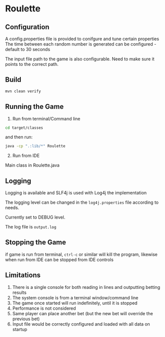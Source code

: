 # Roulette

## Configuration

A config.properties file is provided to conifgure and tune certain properties
The time between each random number is generated can be configured - default to 30 seconds

The input file path to the game is also configurable. Need to make sure it points to the correct path.

## Build

```bash
mvn clean verify
```


## Running the Game

1) Run from terminal/Command line

```bash
cd target/classes
```

and then run:

```bash
java -cp ".:lib/*" Roulette
```

2) Run from IDE

Main class in Roulette.java

## Logging

Logging is available and SLF4j is used with Log4j the implementation

The logging level can be changed in the `log4j.properties` file according to needs.

Currently set to DEBUG level.

The log file is `output.log`

## Stopping the Game

if game is run from terminal, `ctrl-c` or similar will kill the program, likewise when run from IDE can be stopped from IDE controls

## Limitations

1) There is a single console for both reading in lines and outputting betting results
2) The system console is from a terminal window/command line
3) The game once started will run indefinitely, until it is stopped
4) Performance is not considered
5) Same player can place another bet (but the new bet will override the previous bet)
6) Input file would be correctly configured and loaded with all data on startup